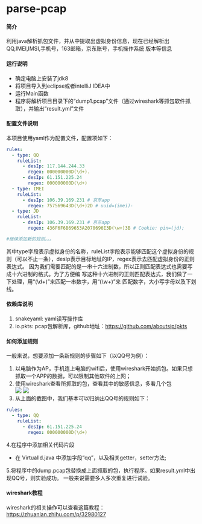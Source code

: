 # parse-pcap

#### 简介
利用java解析抓包文件，并从中提取出虚拟身份信息，现在已经解析出QQ,IMEI,IMSI,手机号，163邮箱，京东账号，手机操作系统
版本等信息
#### 运行说明
- 确定电脑上安装了jdk8
- 将项目导入到eclipse或者intelliJ IDEA中
- 运行Main函数
- 程序将解析项目目录下的“dump1.pcap”文件（通过wireshark等抓包软件抓取），并输出“result.yml”文件
#### 配置文件说明
本项目使用yaml作为配置文件，配置项如下：
```yaml
rules:
  - type: QQ
    ruleList:
      - desIp: 117.144.244.33
        regex: 000000000D(\d+).
      - desIp: 61.151.225.24
        regex: 000000000D(\d+)
  - type: IMEI
    ruleList:
      - desIp: 106.39.169.231 # 京东app
        regex: 757569643D(\d+)2D # uuid=(imei)-
  - type: JD
    ruleList:
      - desIp: 106.39.169.231 # 京东app
        regex: 436F6F6B69653A2070696E3D(\w+)3B # Cookie: pin=(jd);

#继续添加新的规则。。。

```
其中type字段表示虚拟身份的名称，ruleList字段表示能够匹配这个虚拟身份的规则（可以不止一条），desIp表示目标地址的IP，regex表示去匹配虚拟身份的正则表达式。
因为我们需要匹配的是一串十六进制数，所以正则匹配表达式也需要写成十六进制的格式。为了方便编
写这种十六进制的正则匹配表达式，我们做了一下处理，用“(\d+)”来匹配一串数字，用“(\w+)”来
匹配数字，大小写字母以及下划线。
#### 依赖库说明
1. snakeyaml: yaml读写操作库
2. io.pkts: pcap包解析库，github地址：https://github.com/aboutsip/pkts
#### 如何添加规则
一般来说，想要添加一条新规则的步骤如下（以QQ号为例）：
1. 以电脑作为AP，手机连上电脑的wifi后，使用wireshark开始抓包。如果只想抓取一个APP的数据，可以限制其他软件的上网；
2. 使用wireshark查看所抓取的包，查看其中的敏感信息，多看几个包   
![](http://ww1.sinaimg.cn/large/93f8d068gy1fuxobrymdoj20ye0n4ad9.jpg)
![](http://ww1.sinaimg.cn/large/93f8d068gy1fuxoc2pr0gj20y20m3419.jpg)
3. 从上面的截图中，我们基本可以归纳出QQ号的规则如下：
```yaml
rules:
  - type: QQ
    ruleList:
      - desIp: 61.151.225.24
        regex: 000000000D(\d+)
```
4.在程序中添加相关代码片段
 - 在 VirtualId.java 中添加字段“qq”，以及相关getter，setter方法;
 
 
5.将程序中的dump.pcap包替换成上面抓取的包，执行程序。如果result.yml中出现QQ号，则实验成功。
一般来说需要多人多次重复进行试验。


#### wireshark教程
wireshark的相关操作可以查看这篇教程：https://zhuanlan.zhihu.com/p/32980127


